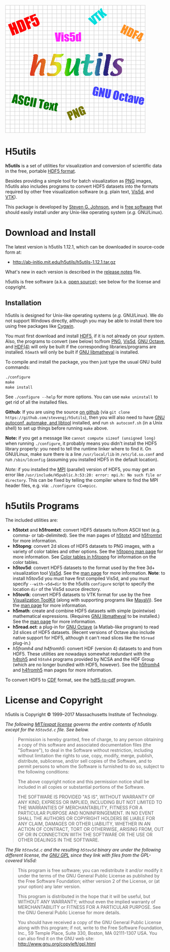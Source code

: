 ![logo](doc/images/H5utils-logo.png)

# H5utils

**h5utils** is a set of utilities for visualization and conversion of scientific data in the free, portable [HDF5 format](http://www.hdfgroup.org/HDF5/).

Besides providing a simple tool for batch visualization as [PNG](https://en.wikipedia.org/wiki/Portable_Network_Graphics) images, h5utils also includes programs to convert HDF5 datasets into the formats required by other free visualization software (e.g. plain text, [Vis5d](http://www.ssec.wisc.edu/~billh/vis5d.html), and [VTK](http://public.kitware.com/VTK/)).

This package is developed by [Steven G. Johnson](http://math.mit.edu/~stevenj/), and is [free software](http://www.gnu.org/philosophy/free-sw.html) that should easily install under any Unix-like operating system (*e.g.* GNU/Linux).

# Download and Install

The latest version is h5utils 1.12.1, which can be downloaded in source-code form at:

* http://ab-initio.mit.edu/h5utils/h5utils-1.12.1.tar.gz

What's new in each version is described in the [release notes](NEWS.md) file.

h5utils is free software (a.k.a. [open source](http://www.opensource.org/)); see below for the license and copyright.

## Installation

h5utils is designed for Unix-like operating systems (*e.g.* GNU/Linux). We do not support Windows directly, although you may be able to install there too using free packages like [Cygwin](http://cygwin.com/).

You must first download and install [HDF5](http://www.hdfgroup.org/HDF5/), if it is not already on your system. Also, the programs to convert (see below) to/from [PNG](http://www.libpng.org/pub/png/), [Vis5d](http://www.ssec.wisc.edu/~billh/vis5d.html), [GNU Octave](http://www.octave.org/), and [HDF(4)](http://www.hdfgroup.org/products/hdf4/) will only be built if the corresponding libraries/programs are installed. `h5math` will only be built if [GNU libmatheval](http://www.gnu.org/software/libmatheval/) is installed.

To compile and install the package, you then just type the usual GNU build commands:
```
./configure
make
make install
```
See `./configure --help` for more options. You can use `make uninstall` to get rid of all the installed files.

**Github**: If you are using the source [on github](https://github.com/stevengj/h5utils) (via `git clone https://github.com/stevengj/h5utils`), then you will also need to have [GNU autoconf, automake, and libtool](https://en.wikipedia.org/wiki/GNU_Build_System) installed, and run `sh autoconf.sh` (in a Unix shell) to set up things before running `make` above.

**Note:** if you get a message like `cannot compute sizeof (unsigned long)` when running `./configure`, it probably means you didn't install the HDF5 library properly: you need to tell the runtime linker where to find it. On GNU/Linux, make sure there is a line `/usr/local/lib` in `/etc/ld.so.conf` and run `/sbin/ldconfig` (assuming you installed HDF5 in the default location).

*Note:* if you installed the [MPI](https://en.wikipedia.org/wiki/Message_Passing_Interface) (parallel) version of HDF5, you may get an error like `/usr/include/H5public.h:53:20: error: mpi.h: No such file or directory`.  This can be fixed by telling the compiler where to find the MPI header files, e.g. via: `./configure CC=mpicc`.

# h5utils Programs

The included utilities are:

* **h5totxt** and **h5fromtxt**: convert HDF5 datasets to/from ASCII text (e.g. comma- or tab-delimited). See the man pages of [h5totxt](http://ab-initio.mit.edu/h5utils/h5totxt-man.html) and [h5fromtxt](http://ab-initio.mit.edu/h5utils/h5fromtxt-man.html) for more information.
* **h5topng**: convert 2d slices of HDF5 datasets to PNG images, with a variety of color tables and other options. See the [h5topng man page](http://ab-initio.mit.edu/h5utils/h5topng-man.html) for more information.   See [Color tables in h5topng](doc/h5topng-colors.md) for information on the color tables.
* **h5tov5d**: convert HDF5 datasets to the format used by the free 3d+ visualization tool [Vis5d](http://www.ssec.wisc.edu/~billh/vis5d.html). See the [man page](http://ab-initio.mit.edu/h5utils/h5tov5d-man.html) for more information.  **Note**: to install h5tov5d you must have first compiled Vis5d, and you must specify `--with-v5d=dir` to the h5utils `configure` script to specify the location `dir` of the Vis5d source directory.
* **h5tovtk**: convert HDF5 datasets to VTK format for use by the free [Visualization ToolKit](http://public.kitware.com/VTK/) (along with supporting programs like [MayaVi](http://mayavi.sourceforge.net/)). See the [man page](http://ab-initio.mit.edu/h5utils/h5tovtk-man.html) for more information.
* **h5math**: create and combine HDF5 datasets with simple (pointwise) mathematical expressions. (Requires [GNU libmatheval](http://www.gnu.org/software/libmatheval/) to be installed.) See the [man page](http://ab-initio.mit.edu/h5utils/h5math-man.html) for more information.
* **h5read.oct**: a plug-in for [GNU Octave](http://www.octave.org/) (a Matlab-like program) to read 2d slices of HDF5 datasets. (Recent versions of Octave also include native support for HDF5, although it can't read slices like the `h5read` plug-in.)
* **h5fromh4* and *h4fromh5**: convert HDF (version 4) datasets to and from HDF5. These utilities are nowadays somewhat redundant with the [h4toh5](http://hdfgroup.com/h4toh5/) and `h5toh4` programs provided by NCSA and the HDF Group (which are no longer bundled with HDF5, however). See the [h5fromh4](http://ab-initio.mit.edu/h5utils/h5fromh4-man.html) and [h4fromh5](http://ab-initio.mit.edu/h5utils/h4fromh5-man.html) man pages for more information.

To convert HDF5 to [CDF](http://nssdc.gsfc.nasa.gov/cdf/cdf_home.html) format, see the [hdf5-to-cdf](http://nssdc.gsfc.nasa.gov/cdf/html/FAQ.html#hdf5tocdf) program.

# License and Copyright

h5utils is Copyright © 1999–2017 Massachusetts Institute of Technology.

*The following [MIT/expat license](https://opensource.org/licenses/MIT) governs the entire contents of h5utils except for the `h5tov5d.c` file. See below.*

> Permission is hereby granted, free of charge, to any person obtaining a copy of this software and associated documentation files (the "Software"), to deal in the Software without restriction, including without limitation the rights to use, copy, modify, merge, publish, distribute, sublicense, and/or sell copies of the Software, and to permit persons to whom the Software is furnished to do so, subject to the following conditions:
>
>The above copyright notice and this permission notice shall be included in all copies or substantial portions of the Software.
>
>THE SOFTWARE IS PROVIDED "AS IS", WITHOUT WARRANTY OF ANY KIND, EXPRESS OR IMPLIED, INCLUDING BUT NOT LIMITED TO THE WARRANTIES OF MERCHANTABILITY, FITNESS FOR A PARTICULAR PURPOSE AND NONINFRINGEMENT. IN NO EVENT SHALL THE AUTHORS OR COPYRIGHT HOLDERS BE LIABLE FOR ANY CLAIM, DAMAGES OR OTHER LIABILITY, WHETHER IN AN ACTION OF CONTRACT, TORT OR OTHERWISE, ARISING FROM, OUT OF OR IN CONNECTION WITH THE SOFTWARE OR THE USE OR OTHER DEALINGS IN THE SOFTWARE.

*The file `h5tov5d.c` and the resulting `h5tov5d` binary are under the following different license, the [GNU GPL](http://www.gnu.org/copyleft/gpl.html) since they link with files from the GPL-covered Vis5d:*

>This program is free software; you can redistribute it and/or modify it under the terms of the GNU General Public License as published by the Free Software Foundation; either version 2 of the License, or (at your option) any later version.
>
>This program is distributed in the hope that it will be useful, but WITHOUT ANY WARRANTY; without even the implied warranty of MERCHANTABILITY or FITNESS FOR A PARTICULAR PURPOSE. See the GNU General Public License for more details.
>
>You should have received a copy of the GNU General Public License along with this program; if not, write to the Free Software Foundation, Inc., 59 Temple Place, Suite 330, Boston, MA 02111-1307 USA. You can also find it on the GNU web site: http://www.gnu.org/copyleft/gpl.html
